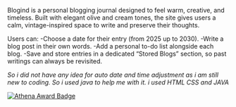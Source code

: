 Blogind is a personal blogging journal designed to feel warm, creative, and timeless. Built with elegant olive and cream tones, the site gives users a calm, vintage-inspired space to write and preserve their thoughts.

Users can:
-Choose a date for their entry (from 2025 up to 2030).
-Write a blog post in their own words.
-Add a personal to-do list alongside each blog.
-Save and store entries in a dedicated “Stored Blogs” section, so past writings can always be revisited.

*So i did not have any idea for auto date and time adjustment as i am still new to coding. So i used java to help me with it.
i used HTML CSS and JAVA*




[![Athena Award Badge](https://img.shields.io/endpoint?url=https%3A%2F%2Faward.athena.hackclub.com%2Fapi%2Fbadge)](https://award.athena.hackclub.com?utm_source=readme)
